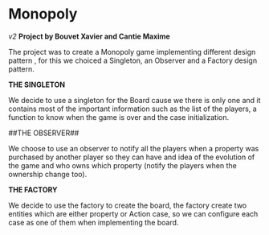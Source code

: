# Monopoly
*v2*
**Project by Bouvet Xavier and Cantie Maxime**

The project was to create a Monopoly game implementing different design pattern , for this we choiced a Singleton, an Observer and a Factory design pattern.

**THE SINGLETON**

We decide to use a singleton for the Board cause we there is only one and it contains most of the important information such as the list of the players, a function to know when the game is over and the case initialization.

##THE OBSERVER##

We choose to use an observer to notify all the players when a property was purchased by another player so they can have and idea of the evolution of the game and who owns which property (notify the players when the ownership change too).

**THE FACTORY**

We decide to use the factory to create the board, the factory create two entities which are either property or Action case, so we can configure each case as one of them when implementing the board. 
